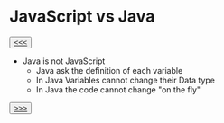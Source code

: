 # JavaScript vs Java 

<button>[<<<](./01.5_README.md)</button>

- Java is not JavaScript
  - Java ask the definition of each variable
  - In Java Variables cannot change their Data type
  - In Java the code cannot change "on the fly"

<button>[>>>](./01.7_README.md)</button>
